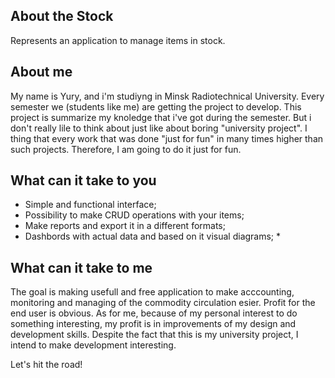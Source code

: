 ## About the Stock
Represents an application to manage items in stock.

## About me
My name is Yury, and i'm studiyng in Minsk Radiotechnical University. Every semester we (students like me) are getting the project to develop. This project is summarize my knoledge that i've got during the semester. But i don't really lile to think about just like about boring "university project". I thing that every work that was done "just for fun" in many times higher than such projects. Therefore, I am going to do it just for fun.

## What can it take to you
* Simple and functional interface;
* Possibility to make CRUD operations with your items;
* Make reports and export it in a different formats;
* Dashbords with actual data and based on it visual diagrams; *

## What can it take to me
The goal is making usefull and free application to make acccounting, monitoring and managing of the commodity circulation esier.
Profit for the end user is obvious. As for me, because of my personal interest to do something interesting, my profit is in improvements of my design and development skills. Despite the fact that this is my university project, I intend to make development interesting.

Let's hit the road!
